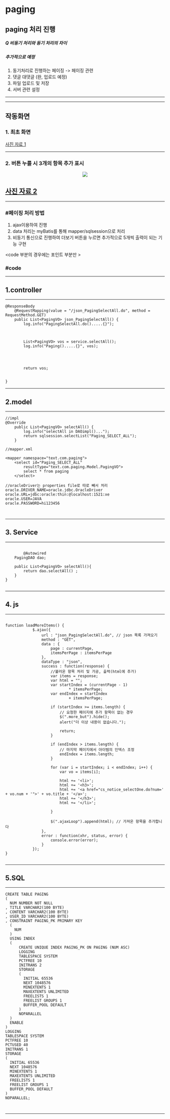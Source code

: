 # paging
paging 처리 진행
---
##### Q 비동기 처리와 동기 처리의 차이

##### 추가적으로 예정
  1. 동기처리로 진행하는 페이징 -> 페이징 관련
  2. 댓글 대댓글 (완, 업로드 예정)
  3. 파일 업로드 및 저장
  4. 서버 관련 설정 
---
---
## 작동화면
### 1. 최초 화면
<a href="https://ibb.co/xH3zhdJ"> 사진 자료 1</a>

---
### 2. 버튼 누를 시 3개의 항목 추가 표시
<p align="center">
  <img src="https://ibb.co/88Jx0z2">
</p>

<a href="https://ibb.co/88Jx0z2"> 사진 자료 2</a>
---
---
### #페이징 처리 방법
1. ajax이용하여 진행
2. data 처리는 myBatis를 통해 mapper/sqlsession으로 처리
3. 비동기 통신으로 진행하여 더보기 버튼을 누르면 추가적으로 5개씩 출력이 되는 기능 구현




<code 부분의 경우에는 포인트 부분만 >
### #code
---
## 1.controller
---
```
@ResponseBody
	@RequestMapping(value = "/json_PagingSelectAll.do", method = RequestMethod.GET)
	public List<PagingVO> json_PagingSelectAll() {
		log.info("PagingSelectAll.do().....{}");
		

		
		List<PagingVO> vos = service.selectAll();
		log.info("Paging().....{}", vos);

	
	

		return vos;

	
}
```
---
## 2.model
---
```
//impl
@Override
	public List<PagingVO> selectAll() {
		log.info("selectAll in DAOimpl()...");
		return sqlsession.selectList("Paging_SELECT_ALL");
	}
	
//mapper.xml

<mapper namespace="text.com.paging">
	<select id="Paging_SELECT_ALL"
		resultType="text.com.paging.Model.PagingVO">
		select * from paging
	</select>

//oracleDriver는 properties file로 따로 빼서 처리 
oracle.DRIVER_NAME=oracle.jdbc.OracleDriver
oracle.URL=jdbc:oracle:thin:@localhost:1521:xe
oracle.USER=JAVA
oracle.PASSWORD=hi123456

	

```
---
## 3. Service
---
```

		@Autowired
	PagingDAO dao;
	
	public List<PagingVO> selectAll(){
		return dao.selectAll() ;
	}
}
	

```
---
 ## 4. js
---
```

function loadMoreItems() {
			$.ajax({
				url : "json_PagingSelectAll.do", // json 목록 가져오기
				method : "GET",
				data : {
					page : currentPage,
					itemsPerPage : itemsPerPage
				},
				dataType : "json",
				success : function(response) {
					//불러온 항목 처리 및 가공, 출력(html에 추가) 
					var items = response;
					var html = "";
					var startIndex = (currentPage - 1)
							* itemsPerPage;
					var endIndex = startIndex
							+ itemsPerPage;

					if (startIndex >= items.length) {
						// 요청한 페이지에 추가 항목이 없는 경우
						$(".more_but").hide();
						alert("더 이상 내용이 없습니다.");

						return;
					}

					if (endIndex > items.length) {
						// 마지막 페이지에서 아이템의 인덱스 조정
						endIndex = items.length;
					}

					for (var i = startIndex; i < endIndex; i++) {
						var vo = items[i];

						html += '<li>';
						html += '<h3>';
						html += '<a href="cs_notice_selectOne.do?num=' + vo.num + '">' + vo.title + '</a>';
						html += '</h3>';
						html += '</li>';
					
					}

					$(".ajaxLoop").append(html); // 가져온 항목을 추가합니다
				},
				error : function(xhr, status, error) {
					console.error(error);
				}
			});
}


```
---
## 5.SQL 
---
```
CREATE TABLE PAGING 
(
  NUM NUMBER NOT NULL 
, TITLE VARCHAR2(100 BYTE) 
, CONTENT VARCHAR2(100 BYTE) 
, USER_ID VARCHAR2(100 BYTE) 
, CONSTRAINT PAGING_PK PRIMARY KEY 
  (
    NUM 
  )
  USING INDEX 
  (
      CREATE UNIQUE INDEX PAGING_PK ON PAGING (NUM ASC) 
      LOGGING 
      TABLESPACE SYSTEM 
      PCTFREE 10 
      INITRANS 2 
      STORAGE 
      ( 
        INITIAL 65536 
        NEXT 1048576 
        MINEXTENTS 1 
        MAXEXTENTS UNLIMITED 
        FREELISTS 1 
        FREELIST GROUPS 1 
        BUFFER_POOL DEFAULT 
      ) 
      NOPARALLEL 
  )
  ENABLE 
) 
LOGGING 
TABLESPACE SYSTEM 
PCTFREE 10 
PCTUSED 40 
INITRANS 1 
STORAGE 
( 
  INITIAL 65536 
  NEXT 1048576 
  MINEXTENTS 1 
  MAXEXTENTS UNLIMITED 
  FREELISTS 1 
  FREELIST GROUPS 1 
  BUFFER_POOL DEFAULT 
) 
NOPARALLEL;



```
---

